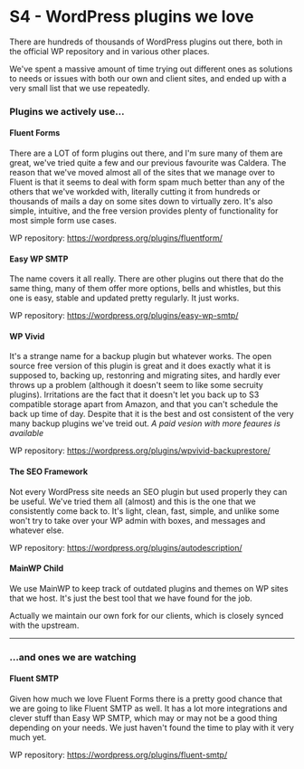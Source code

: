 # S4 - WordPress plugins we love

There are hundreds of thousands of WordPress plugins out there, both in the official WP repository and in various other places. 

We've spent a massive amount of time trying out different ones as solutions to needs or issues with both our own and client sites, and ended up with a very small list that we use repeatedly.

### Plugins we actively use...

#### Fluent Forms

There are a LOT of form plugins out there, and I'm sure many of them are great, we've tried quite a few and our previous favourite was Caldera. The reason that we've moved almost all of the sites that we manage over to Fluent is that it seems to deal with form spam much better than any of the others that we've workded with, literally cutting it from hundreds or thousands of mails a day on some sites down to virtually zero. It's also simple, intuitive, and the free version provides plenty of functionality for most simple form use cases.

WP repository: https://wordpress.org/plugins/fluentform/

#### Easy WP SMTP

The name covers it all really. There are other plugins out there that do the same thing, many of them offer more options, bells and whistles, but this one is easy, stable and updated pretty regularly. It just works. 

WP repository: https://wordpress.org/plugins/easy-wp-smtp/

#### WP Vivid

It's a strange name for a backup plugin but whatever works. The open source free version of this plugin is great and it does exactly what it is supposed to, backing up, restonring and migrating sites, and hardly ever throws up a problem (although it doesn't seem to like some secruity plugins). Irritations are the fact that it doesn't let you back up to S3 compatible storage apart from Amazon, and that you can't schedule the back up time of day. Despite that it is the best and ost consistent of the very many backup plugins we've treid out.  *A paid vesion with more feaures is available*

WP repository: https://wordpress.org/plugins/wpvivid-backuprestore/

#### The SEO Framework

Not every WordPress site needs an SEO plugin but used properly they can be useful. We've tried them all (almost) and this is the one that we consistently come back to. It's light, clean, fast, simple, and unlike some won't try to take over your WP admin with boxes, and messages and whatever else. 

WP repository: https://wordpress.org/plugins/autodescription/

#### MainWP Child

We use MainWP to keep track of outdated plugins and themes on WP sites that we host. It's just the best tool that we have found for the job. 

Actually we maintain our own fork for our clients, which is closely synced with the upstream.

---

### ...and ones we are watching

#### Fluent SMTP

Given how much we love Fluent Forms there is a pretty good chance that we are going to like Fluent SMTP as well. It has a lot more integrations and clever stuff than Easy WP SMTP, which may or may not be a good thing depending on your needs. We just haven't found the time to play with it very much yet. 

WP repository: https://wordpress.org/plugins/fluent-smtp/

